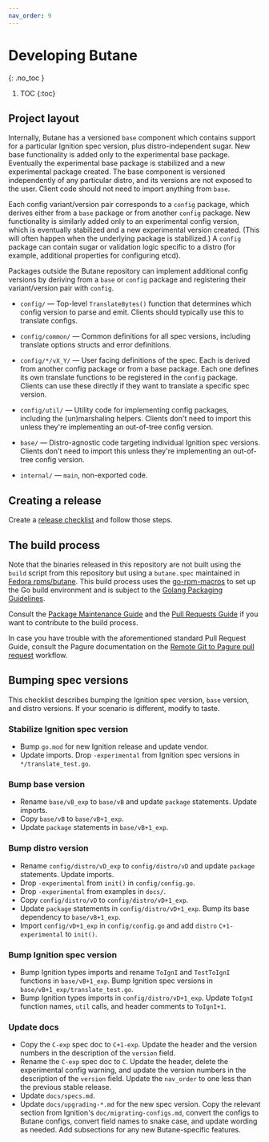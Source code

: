```yaml
---
nav_order: 9
---
```


# Developing Butane
{: .no_toc }

1. TOC
{:toc}

## Project layout

Internally, Butane has a versioned `base` component which contains support for
a particular Ignition spec version, plus distro-independent sugar. New base
functionality is added only to the experimental base package. Eventually the
experimental base package is stabilized and a new experimental package
created. The base component is versioned independently of any particular
distro, and its versions are not exposed to the user. Client code should
not need to import anything from `base`.

Each config variant/version pair corresponds to a `config` package, which
derives either from a `base` package or from another `config` package. New
functionality is similarly added only to an experimental config version,
which is eventually stabilized and a new experimental version created.
(This will often happen when the underlying package is stabilized.) A
`config` package can contain sugar or validation logic specific to a distro
(for example, additional properties for configuring etcd).

Packages outside the Butane repository can implement additional config versions
by deriving from a `base` or `config` package and registering their
variant/version pair with `config`.

- `config/` &mdash;
  Top-level `TranslateBytes()` function that determines which config version
  to parse and emit. Clients should typically use this to translate configs.

- `config/common/` &mdash;
  Common definitions for all spec versions, including translate options
  structs and error definitions.

- `config/*/vX_Y/` &mdash;
  User facing definitions of the spec. Each is derived from another config
  package or from a base package. Each one defines its own translate
  functions to be registered in the `config` package. Clients can use
  these directly if they want to translate a specific spec version.

- `config/util/` &mdash;
  Utility code for implementing config packages, including the
  (un)marshaling helpers. Clients don't need to import this unless they're
  implementing an out-of-tree config version.

- `base/` &mdash;
  Distro-agnostic code targeting individual Ignition spec versions. Clients
  don't need to import this unless they're implementing an out-of-tree
  config version.

- `internal/` &mdash;
  `main`, non-exported code.

## Creating a release

Create a [release checklist](https://github.com/coreos/butane/issues/new?template=release-checklist.md) and follow those steps.

## The build process

Note that the binaries released in this repository are not built using the `build` script from this repository
but using a `butane.spec` maintained in [Fedora rpms/butane](https://src.fedoraproject.org/rpms/butane).
This build process uses the [go-rpm-macros](https://pagure.io/go-rpm-macros) to set up the Go build environment and is
subject to the [Golang Packaging Guidelines](https://docs.fedoraproject.org/en-US/packaging-guidelines/Golang/).

Consult the [Package Maintenance Guide](https://docs.fedoraproject.org/en-US/package-maintainers/Package_Maintenance_Guide/)
and the [Pull Requests Guide](https://docs.fedoraproject.org/en-US/ci/pull-requests/) if you want to contribute to the build process.

In case you have trouble with the aforementioned standard Pull Request Guide, consult the Pagure documentation on the 
[Remote Git to Pagure pull request](https://docs.pagure.org/pagure/usage/pull_requests.html#remote-git-to-pagure-pull-request) workflow.

## Bumping spec versions

This checklist describes bumping the Ignition spec version, `base` version, and distro versions. If your scenario is different, modify to taste.

### Stabilize Ignition spec version

- Bump `go.mod` for new Ignition release and update vendor.
- Update imports. Drop `-experimental` from Ignition spec versions in `*/translate_test.go`.

### Bump base version

- Rename `base/vB_exp` to `base/vB` and update `package` statements. Update imports.
- Copy `base/vB` to `base/vB+1_exp`.
- Update `package` statements in `base/vB+1_exp`.

### Bump distro version

- Rename `config/distro/vD_exp` to `config/distro/vD` and update `package` statements. Update imports.
- Drop `-experimental` from `init()` in `config/config.go`.
- Drop `-experimental` from examples in `docs/`.
- Copy `config/distro/vD` to `config/distro/vD+1_exp`.
- Update `package` statements in `config/distro/vD+1_exp`. Bump its base dependency to `base/vB+1_exp`.
- Import `config/vD+1_exp` in `config/config.go` and add `distro` `C+1-experimental` to `init()`.

### Bump Ignition spec version

- Bump Ignition types imports and rename `ToIgnI` and `TestToIgnI` functions in `base/vB+1_exp`. Bump Ignition spec versions in `base/vB+1_exp/translate_test.go`.
- Bump Ignition types imports in `config/distro/vD+1_exp`. Update `ToIgnI` function names, `util` calls, and header comments to `ToIgnI+1`.

### Update docs

- Copy the `C-exp` spec doc to `C+1-exp`. Update the header and the version numbers in the description of the `version` field.
- Rename the `C-exp` spec doc to `C`. Update the header, delete the experimental config warning, and update the version numbers in the description of the `version` field. Update the `nav_order` to one less than the previous stable release.
- Update `docs/specs.md`.
- Update `docs/upgrading-*.md` for the new spec version. Copy the relevant section from Ignition's `doc/migrating-configs.md`, convert the configs to Butane configs, convert field names to snake case, and update wording as needed. Add subsections for any new Butane-specific features.

